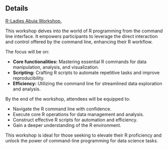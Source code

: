 ## Details
[R-Ladies Abuja Workshop.](https://www.meetup.com/rladies-abuja/events/300249256/)

This workshop delves into the world of R programming from the command line interface. It empowers participants to leverage the direct interaction and control offered by the command line, enhancing their R workflow.

The focus will be on:

- **Core functionalities:** Mastering essential R commands for data manipulation, analysis, and visualization.
- **Scripting:** Crafting R scripts to automate repetitive tasks and improve reproducibility.
- **Efficiency:** Utilizing the command line for streamlined data exploration and analysis.

By the end of the workshop, attendees will be equipped to:

- Navigate the R command line with confidence.
- Execute core R operations for data management and analysis.
- Construct effective R scripts for automation and efficiency.
- Gain a deeper understanding of the R environment.

This workshop is ideal for those seeking to elevate their R proficiency and unlock the power of command-line programming for data science tasks.
